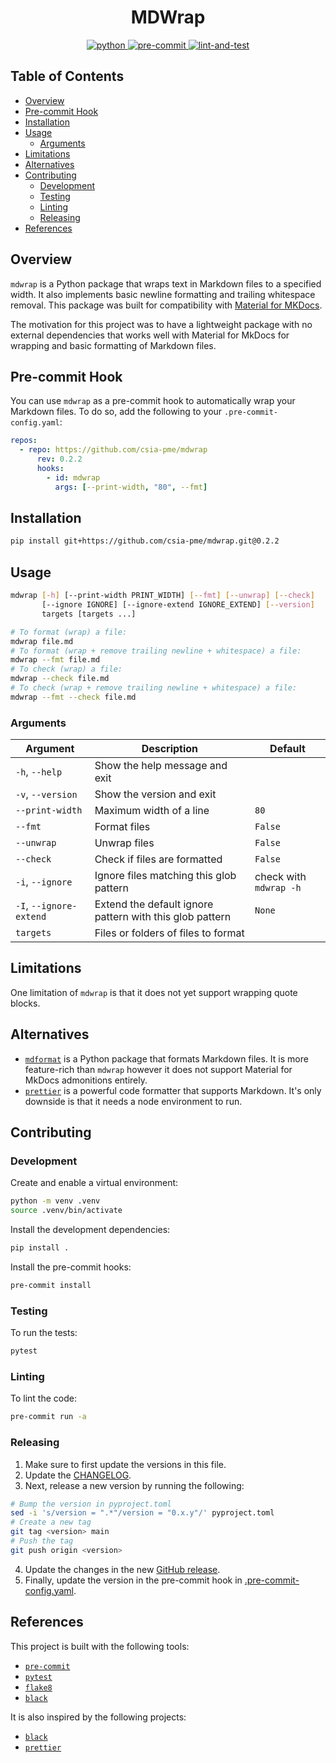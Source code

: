 <div style="text-align: center">
  <h1>MDWrap</h1>
  <a href="https://www.python.org">
    <img src="https://img.shields.io/badge/Python-3.11-3776AB.svg?style=flat&logo=python&logoColor=white" alt="python">
  </a>
  <a href="https://github.com/pre-commit/pre-commit">
    <img src="https://img.shields.io/badge/pre--commit-enabled-brightgreen?logo=pre-commit&logoColor=white" alt="pre-commit">
  </a>
  <a href=".github/workflows/lint-and-test.yml">
    <img src="https://github.com/leonardcser/mdwrap/actions/workflows/lint-and-test.yml/badge.svg" alt="lint-and-test">
  </a>
</div>

<h2>Table of Contents</h2>

- [Overview](#overview)
- [Pre-commit Hook](#pre-commit-hook)
- [Installation](#installation)
- [Usage](#usage)
  - [Arguments](#arguments)
- [Limitations](#limitations)
- [Alternatives](#alternatives)
- [Contributing](#contributing)
  - [Development](#development)
  - [Testing](#testing)
  - [Linting](#linting)
  - [Releasing](#releasing)
- [References](#references)

## Overview

`mdwrap` is a Python package that wraps text in Markdown files to a specified
width. It also implements basic newline formatting and trailing whitespace
removal. This package was built for compatibility with
[Material for MKDocs](https://squidfunk.github.io/mkdocs-material/).

The motivation for this project was to have a lightweight package with no
external dependencies that works well with Material for MkDocs for wrapping and
basic formatting of Markdown files.

## Pre-commit Hook

You can use `mdwrap` as a pre-commit hook to automatically wrap your Markdown
files. To do so, add the following to your `.pre-commit-config.yaml`:

```yaml
repos:
  - repo: https://github.com/csia-pme/mdwrap
      rev: 0.2.2
      hooks:
        - id: mdwrap
          args: [--print-width, "80", --fmt]
```

## Installation


```bash
pip install git+https://github.com/csia-pme/mdwrap.git@0.2.2
```

## Usage

```bash
mdwrap [-h] [--print-width PRINT_WIDTH] [--fmt] [--unwrap] [--check]
       [--ignore IGNORE] [--ignore-extend IGNORE_EXTEND] [--version]
       targets [targets ...]
```


```bash
# To format (wrap) a file:
mdwrap file.md
# To format (wrap + remove trailing newline + whitespace) a file:
mdwrap --fmt file.md
# To check (wrap) a file:
mdwrap --check file.md
# To check (wrap + remove trailing newline + whitespace) a file:
mdwrap --fmt --check file.md
```

### Arguments

| Argument                | Description                                              | Default                |
| ----------------------- | -------------------------------------------------------- | ---------------------- |
| `-h`, `--help`          | Show the help message and exit                           |                        |
| `-v`, `--version`       | Show the version and exit                                |                        |
| `--print-width`         | Maximum width of a line                                  | `80`                   |
| `--fmt`                 | Format files                                             | `False`                |
| `--unwrap`              | Unwrap files                                             | `False`                |
| `--check`               | Check if files are formatted                             | `False`                |
| `-i`, `--ignore`        | Ignore files matching this glob pattern                  | check with `mdwrap -h` |
| `-I`, `--ignore-extend` | Extend the default ignore pattern with this glob pattern | `None`                 |
| `targets`               | Files or folders of files to format                      |                        |

## Limitations

One limitation of `mdwrap` is that it does not yet support wrapping quote
blocks.

## Alternatives

- [`mdformat`](https://mdformat.readthedocs.io) is a Python package that formats
  Markdown files. It is more feature-rich than `mdwrap` however it does not
  support Material for MkDocs admonitions entirely.
- [`prettier`](https://prettier.io) is a powerful code formatter that supports
  Markdown. It's only downside is that it needs a node environment to run.

## Contributing

### Development

Create and enable a virtual environment:

```bash
python -m venv .venv
source .venv/bin/activate
```

Install the development dependencies:

```bash
pip install .
```

Install the pre-commit hooks:

```bash
pre-commit install
```

### Testing

To run the tests:

```bash
pytest
```

### Linting

To lint the code:

```bash
pre-commit run -a
```

### Releasing

1. Make sure to first update the versions in this file.
2. Update the [CHANGELOG](/CHANGELOG).
3. Next, release a new version by running the following:

```bash
# Bump the version in pyproject.toml
sed -i 's/version = ".*"/version = "0.x.y"/' pyproject.toml
# Create a new tag
git tag <version> main
# Push the tag
git push origin <version>
```
4. Update the changes in the new
   [GitHub release](https://github.com/csia-pme/mdwrap/releases/latest).
5. Finally, update the version in the pre-commit hook in
   [.pre-commit-config.yaml](/.pre-commit-config.yaml).

## References

This project is built with the following tools:

- [`pre-commit`](https://pre-commit.com/)
- [`pytest`](https://docs.pytest.org/)
- [`flake8`](https://flake8.pycqa.org/en/latest/)
- [`black`](https://black.readthedocs.io/en/stable/)

It is also inspired by the following projects:

- [`black`](https://black.readthedocs.io/en/stable/)
- [`prettier`](https://prettier.io/)
